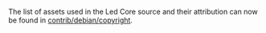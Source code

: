 The list of assets used in the Led Core source and their attribution can now be found in [contrib/debian/copyright](../contrib/debian/copyright).
